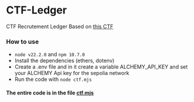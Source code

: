 # CTF-Ledger
CTF Recrutement Ledger
Based on [this CTF](https://github.com/b0l0k/intern-flag)

### How to use
- `node v22.2.0` and `npm 10.7.0`
- Install the dependencies (ethers, dotenv)
- Create a .env file and in it create a variable ALCHEMY_API_KEY and set your ALCHEMY Api key for the sepolia network
- Run the code with `node ctf.mjs`

#### The entire code is in the file [ctf.mjs](https://github.com/AlainMgz/CTF-Ledger/blob/main/ctf.mjs)
